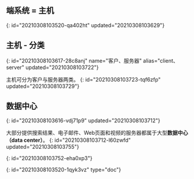## 端系统 = 主机
{: id="20210308103520-qa402ht" updated="20210308103629"}

## 主机 - 分类
{: id="20210308103617-28c8anj" name="客户、服务器" alias="client、server" updated="20210308103722"}

主机可分为客户与服务器两类。
{: id="20210308103723-tqf6zfp" updated="20210308103729"}

## 数据中心
{: id="20210308103616-vdj71p9" updated="20210308103712"}

大部分提供搜索结果、电子邮件、Web页面和视频的服务器都属于大型**数据中心（data center）**。
{: id="20210308103712-l60zwfd" updated="20210308103755"}

{: id="20210308103752-eha0xp3"}


{: id="20210308103520-1qyk3vz" type="doc"}
